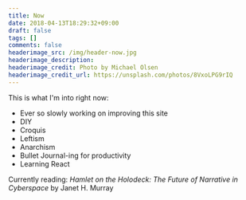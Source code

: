 ```yaml
---
title: Now
date: 2018-04-13T18:29:32+09:00
draft: false
tags: []
comments: false
headerimage_src: /img/header-now.jpg
headerimage_description:
headerimage_credit: Photo by Michael Olsen
headerimage_credit_url: https://unsplash.com/photos/8VxoLPG9rIQ
---
```


This is what I'm into right now:
<!--more-->

- Ever so slowly working on improving this site
- DIY
- Croquis
- Leftism
- Anarchism
- Bullet Journal-ing for productivity
- Learning React

Currently reading: _Hamlet on the Holodeck: The Future of Narrative in Cyberspace_ by Janet H. Murray
